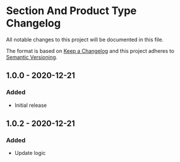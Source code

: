 # Section And Product Type Changelog

All notable changes to this project will be documented in this file.

The format is based on [Keep a Changelog](http://keepachangelog.com/) and this project adheres to [Semantic Versioning](http://semver.org/).

## 1.0.0 - 2020-12-21
### Added
- Initial release
## 1.0.2 - 2020-12-21
### Added
- Update logic
